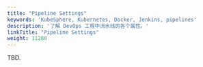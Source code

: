 ```yaml
---
title: "Pipeline Settings"
keywords: 'KubeSphere, Kubernetes, Docker, Jenkins, pipelines'
description: '了解 DevOps 工程中流水线的各个属性。'
linkTitle: "Pipeline Settings"
weight: 11280
---
```


TBD.